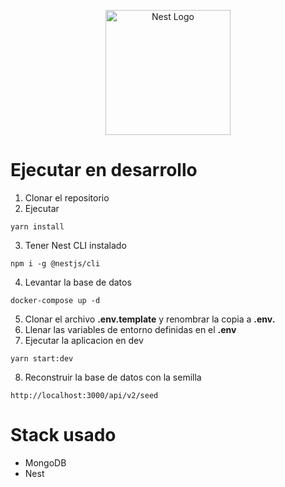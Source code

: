 <p align="center">
  <a href="http://nestjs.com/" target="blank"><img src="https://nestjs.com/img/logo-small.svg" width="200" alt="Nest Logo" /></a>
</p>

# Ejecutar en desarrollo

1. Clonar el repositorio
2. Ejecutar
```
yarn install
```
3. Tener Nest CLI instalado
```
npm i -g @nestjs/cli
```

4. Levantar la base de datos
```
docker-compose up -d
```

5. Clonar el archivo __.env.template__ y renombrar la copia a __.env.__
6. Llenar las variables de entorno definidas en el __.env__
7. Ejecutar la aplicacion en dev
```
yarn start:dev
```

8. Reconstruir la base de datos con la semilla
```
http://localhost:3000/api/v2/seed
```

# Stack usado
- MongoDB
- Nest